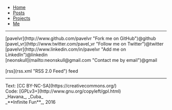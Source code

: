 - [Home](index.md)
- [Posts](posts/index.md)
- [Projects](projects/index.md)
- [Me](me.md)

---

<p id="social-links">
[pavelvr](http://www.github.com/pavelvr "Fork me on GitHub")<span class="social-text-id">&#64;github</span><br />
[pavel_vr](http://www.twitter.com/pavel_vr "Follow me on Twitter")<span class="social-text-id">&#64;twitter</span><br />
[pavelvr](http://www.linkedin.com/in/pavelvr "Add me on LinkedIn")<span class="social-text-id">&#64;linkedin</span><br />
[neonskull](mailto:neonskull@gmail.com "Contact me by email")<span class="social-text-id">&#64;gmail</span><br />
<br />
[rss](rss.xml "RSS 2.0 Feed") <span class="social-text-id">feed</span>
</p>

---

<p id="footer">Text: [CC BY-NC-SA](https://creativecommons.org/)<br />
Code: [GPLv3+](http://www.gnu.org/copyleft/gpl.html)<br />
_Havana_, _Cuba_<br />
_**Infinite Fun**_, 2016</p>

